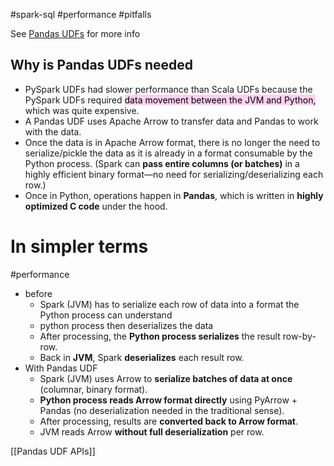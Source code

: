 #spark-sql #performance #pitfalls 

See [Pandas UDFs](https://oreil.ly/jo7kl) for more info

## Why is Pandas UDFs needed

- PySpark UDFs had slower performance than Scala UDFs because the PySpark UDFs required <mark style="background: #FFB8EBA6;">data movement between the JVM and Python,</mark> which was quite expensive.
- A Pandas UDF uses Apache Arrow to transfer data and Pandas to work with the data.
- Once the data is in Apache Arrow format, there is no longer the need to serialize/pickle the data as it is already in a format consumable by the Python process. (Spark can **pass entire columns (or batches)** in a highly efficient binary format—no need for serializing/deserializing each row.)
- Once in Python, operations happen in **Pandas**, which is written in **highly optimized C code** under the hood.

# In simpler terms
#performance 
- before
	- Spark (JVM) has to serialize each row of data into a format the Python process can understand
	- python process then deserializes the data
	- After processing, the **Python process serializes** the result row-by-row.
	- Back in **JVM**, Spark **deserializes** each result row.
- With Pandas UDF
	- Spark (JVM) uses Arrow to **serialize batches of data at once** (columnar, binary format).
	- **Python process reads Arrow format directly** using PyArrow + Pandas (no deserialization needed in the traditional sense).
	- After processing, results are **converted back to Arrow format**.
	- JVM reads Arrow **without full deserialization** per row.


[[Pandas UDF APIs]]